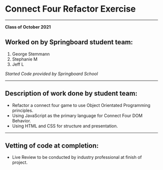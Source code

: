# Connect Four Refactor Exercise
***
**Class of October 2021**
## Worked on by Springboard student team:
1. George Stemmann
2. Stephanie M
3. Jeff L

*Started Code provided by Springboard School*
***

## Description of work done by student team:
* Refactor a connect four game to use Object Orientated Programming principles.
* Using JavaScript as the primary language for Connect Four DOM Behavior.
* Using HTML and CSS for structure and presentation.

***
## Vetting of code at completion:
* Live Review to be conducted by industry professional at finish of project.
